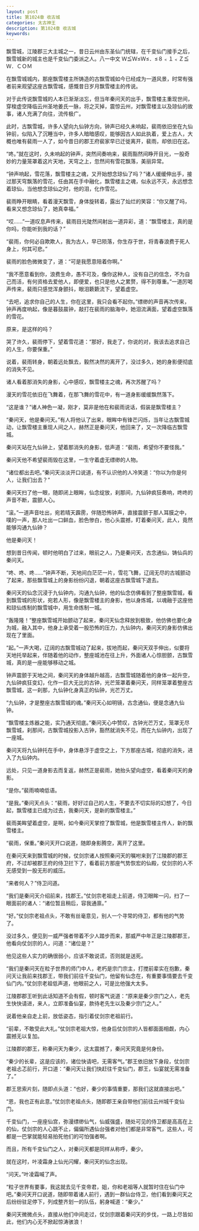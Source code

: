 ```yaml
---
layout: post
title: 第1024章 收古城
categories: 太古神王
description: 第1024章 收古城
keywords:
---
```


飘雪城，江陵郡三大主城之一，昔日云州由东圣仙门统辖，在千变仙门接手之后，飘雪城新的城主也是千变仙门委派之人。八一中文  Ｗ≦Ｗ≤Ｗ≤．≤８﹤１﹤Ｚ≦Ｗ．ＣＯＭ

在飘雪城城内，那座飘雪楼主所铸造的古飘雪城如今已经成为一道风景，时常有强者前来观望这座古飘雪城，感慨昔日岁月飘雪楼主的传说。

对于此传说飘雪城的人本已渐渐淡忘，但当年秦问天的出手，飘雪楼主重现世间，穿梭虚空降临云州圣地姜氏一脉，将之灭掉，震惊云州，对飘雪楼主以及琼仙的故事，诸人充满了向往，流传极广。

此时，古飘雪城，许多人望向九仙钟方向，钟声已经久未响起，裴雨依旧坐在九仙钟前，似陷入了沉睡当中，许多人暗暗感叹，能够因古人如此执着，爱上古人，大概也唯有裴雨一人了，如今昔日的郡王府裴家早已迁徙离开，裴雨，却依旧在这。

“咚。”就在这时，久未响起的钟声，突然间奏响来，裴雨豁然间睁开目光，一股奇妙的力量笼罩着这片天地，天穹之上，忽然间有雪花飘落，美丽异常。

“钟声响起，雪花落，飘雪楼主之魂，又开始想念琼仙了吗？”诸人缓缓伸出手，接过那天穹飘落的雪花，任由其在手中融化，飘雪楼主之魂，似永远不灭，永远想念着琼仙，当他想念琼仙之时，他的泪，化作雪花。

裴雨睁开眼睛，看着漫天飘雪，身体旋转着，露出了灿烂的笑容：“你又醒了吗，看来又想念琼仙了，她真幸福。”

“哎……”一道叹息声传来，裴雨目光陡然间射出一道异彩，道：“飘雪楼主，真的是你吗，你能听到我的话？”

“裴雨，你何必自欺欺人，我为古人，早已陨落，你生存于世，将青春浪费于死人身上，何其可悲。”

裴雨的脸色微微变了，道：“可是我愿意陪着你啊。”

“我不愿意看到你，浪费生命，愚不可及，像你这种人，没有自己的信念，不为自己而活，有何资格去爱他人，即便爱，也只是他人之累赘，得不到尊重。”一道厉喝声传来，裴雨只感觉浑身颤抖，眼泪簌簌流下，望着虚空。

“去吧，追求你自己的人生，你在这里，我只会看不起你。”缥缈的声音再次传来，钟声再度响起，像是暮鼓晨钟，敲打在裴雨的脑海中，她泪流满面，望着虚空飘落的雪花。

原来，是这样的吗？

哭了许久，裴雨停下，望着雪花道：“那好，我走了，你说的对，我该去追求自己的人生，你要保重。”

说着，裴雨转身，朝着远处飘去，毅然决然的离开了，没过多久，她的身影便彻底的消失不见。

诸人看着那消失的身影，心中感叹，飘雪楼主之魂，再次苏醒了吗？

漫天的雪花依旧在飞舞着，在那飞舞的雪花中，有一道身影缓缓飘然落下。

“这是谁？”诸人神色一凝，刚才，莫非是他在和裴雨说话，假装是飘雪楼主？

“秦问天，他是秦问天。”有人将他认了出来，眼眸中有锋芒闪烁，当年让古飘雪城动，让飘雪楼主重现人间之人，赫然正是秦问天，他回来了，又一次降临古飘雪城。

秦问天站在九仙钟上，望着那消失的身影，低声道：“裴雨，希望你不要怪我。”

秦问天他不希望裴雨毁在这里，一生守着虚无缥缈的人物。

“诸位都出去吧。”秦问天淡淡开口说道，有不认识他的人冷笑道：“你以为你是何人，让我们出去？”

秦问天扫了他一眼，随即闭上眼眸，仙念绽放，刹那间，九仙钟疯狂奏响，咚咚的声音不断，震颤人心。

“滚。”一道声音吐出，宛若晴天霹雳，伴随恐怖钟声，直接震颤于那人耳膜之中，噗的一声，那人吐出一口鲜血，脸色惨白，他心头震撼，盯着秦问天，此人，竟然能够沟通九仙钟？

他是秦问天！

想到昔日传闻，顿时他明白了过来，眼前之人，乃是秦问天，古念通仙，铸仙兵的秦问天。

“咚、咚、咚……”钟声不断，天地间白茫茫一片，雪花飞舞，辽阔无尽的古城颤动了起来，那些飘雪城上的身影纷纷闪退，朝着这座古飘雪城下退去。

秦问天的仙念沉浸于九仙钟内，沟通九仙钟，他的仙念仿佛看到了整座飘雪城，看到飘雪城的形状，宛若人形，像是飘雪楼主的身影，他以身炼城，以魂融于这座他和琼仙炼制的飘雪城中，用生命炼制一城。

“轰隆隆！”整座飘雪城开始颤动了起来，秦问天仙念释放到极致，他仿佛也要化身为城，融入其中，他身上承受着一股恐怖的压力，九仙钟内，秦问天的身影仿佛出现在了里面。

“起。”一声大喝，辽阔的古飘雪城动了起来，拔地而起，秦问天双手伸出，似要将天地托举起来，伴随着他的动作，整座城池在往上升，外面诸人心惊胆颤，古飘雪城，真的是一座能够移动之城。

钟声震颤于天地之间，秦问天的身体越升越高，古飘雪城随着他的身体一起升空，九仙钟疯狂变幻，化作一巨大无比的古钟，光芒笼罩着秦问天，同样笼罩着整座古飘雪城，这一刹那，九仙钟化身真正的仙钟，光芒万丈。

“九仙钟，才是整座古飘雪城的魂。”秦问天心如明镜，古念通仙，便是念通九仙钟。

“飘雪楼主炼器之能，实乃通天彻底。”秦问天心中赞叹，古钟光芒万丈，笼罩无尽飘雪城，刹那间，古飘雪城投影入古钟，豁然就消失不见，而在九仙钟内，出现了一座城。

秦问天将九仙钟托在手中，身体悬浮于虚空之上，下方那座古城，彻底的消失，进入了九仙钟内。

远处，只见一道身影去而复返，赫然正是裴雨，她抬头望向虚空，看着秦问天的身影。

“是你。”裴雨喃喃低语。

“是我。”秦问天点头：“裴雨，好好过自己的人生，不要去不切实际的幻想了，今日起，飘雪楼主已成为过去，我秦问天，是新的飘雪楼主。”

裴雨美眸望着虚空，是啊，如今秦问天掌控了飘雪城，他是飘雪楼主传人，新的飘雪楼主。

“裴雨，保重。”秦问天开口说道，随即身影腾空，离开了这里。

在秦问天来到飘雪城的时候，仗剑宗诸人按照秦问天的嘱咐来到了江陵郡的郡王府，不过却被郡王府的侍卫拦下了，看着前方那座气势恢宏的仙殿，仗剑宗的人不无感受到一股无形的威压。

“来者何人？”侍卫问道。

“我们是秦问天介绍前来，找郡王。”仗剑宗老祖走上前道，侍卫眼眸一闪，扫了一眼面前的诸人：“诸位暂且稍后，容我通禀。”

“好。”仗剑宗老祖点头，不敢有丝毫意见，别人一个寻常的侍卫，都有他的气势了。

没过多久，便见到一威严强者带着不少人踏步而来，那威严中年正是江陵郡郡王，他看向仗剑宗的人，问道：“诸位是？”

他见这些人实力的确很弱小，应该不敢说谎，否则就是送死。

“我们是秦问天在粒子世界的师门中人，老朽是宗门宗主，打搅前辈实在抱歉，秦问天让我前来找郡王，带我们前往千变仙门，他留有仙念在，有重要事情要去千变仙门内。”仗剑宗老祖低声道，他眼前之人，可是比他强大太多。

江陵郡郡王听到此话知道不会有假，顿时客气说道：“原来是秦少宗门之人，老先生快快请进，来人，立即准备仙宴，款待老先生以及秦少宗门之人。”

说着他亲自走上前，放低姿态，指引着仗剑宗老祖前行。

“前辈，不敢受此大礼。”仗剑宗老祖大惊，他身后仗剑宗的人皆都面面相觑，内心震撼无以复加。

江陵郡的郡王，称秦问天为秦少，这太震撼了，秦问天究竟是何身份。

“秦少的长辈，这是应该的，诸位快请吧，无需客气。”郡王依旧放下身段，仗剑宗老祖忐忑前行，开口道：“秦问天让我们快赶往千变仙门，郡王，仙宴就无需准备了。”

郡王思索片刻，随即点头道：“也好，秦少的事情重要，那我们这就直接出吧。”

“恩，我也正有此意。”仗剑宗老祖点头，随即郡王亲自带他们前往云州城千变仙门。

千变仙门，一座座仙宫，弥漫缥缈仙气，仙威强盛，随处可见的侍卫都是高高在上的仙，仗剑宗的人心跳不止，偏偏所遇仙台强者对他们都是非常客气，这些人，可都是一巴掌就能轻易拍死他们的可怕强者啊。

而且，所有千变仙门之人，对秦问天都是同样从称呼，秦少。

就在这时，叶凌霜身上仙光闪耀，秦问天的仙念出现。

“问天。”叶凌霜喊了声。

“粒子世界有要事，我这就去见千变帝君，姐，你和老祖等人就暂时住在仙门中吧。”秦问天开口说道，随即带着诸人前行，遇到一群仙台侍卫，他们看到秦问天之后纷纷驻足停下，列成整齐划一的队伍，躬身喊道：“秦少。”

秦问天微微点头，直接从他们中间走过，仗剑宗跟着秦问天的步伐，一路上尽皆如此，他们内心无不掀起惊涛骇浪！
